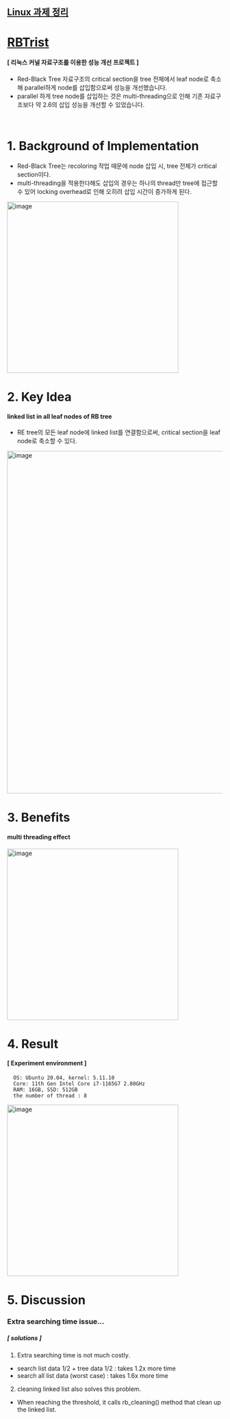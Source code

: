 ## [Linux 과제 정리](https://jjaen.notion.site/Linux-af49a08aa1f7421ba16d1f2a0e2b1312)


#  [RBTrist](https://github.com/jjaen0823/linux_repo/blob/main/RBTrist)
#### [ 리눅스 커널 자료구조를 이용한 성능 개선 프로젝트 ]

- Red-Black Tree 자료구조의 critical section을 tree 전체에서 leaf node로 축소해 parallel하게 node를 삽입함으로써 성능을 개선했습니다.
- parallel 하게 tree node를 삽입하는 것은 multi-threading으로 인해 기존 자료구조보다 약 2.6의 삽입 성능을 개선할 수 있었습니다.

<br>

# 1. Background of Implementation 
- Red-Black Tree는 recoloring 작업 때문에 node 삽입 시, tree 전체가 critical section이다.
- multi-threading을 적용한다해도 삽입의 경우는 하나의 thread만 tree에 접근할 수 있어 locking overhead로 인해 오히려 삽입 시간이 증가하게 된다.
<img width="400" alt="image" src="https://user-images.githubusercontent.com/75469281/179346570-7b1a0290-3b06-418b-a4bf-60d537fc594a.png">

# 2. Key Idea 
#### linked list in all leaf nodes of RB tree
- RE tree의 모든 leaf node에 linked list를 연결함으로써, critical section을 leaf node로 축소할 수 있다.
<img width="800" alt="image" src="https://user-images.githubusercontent.com/75469281/179346805-5b4010e8-bb4e-48e3-8b50-ac64c41fcf68.png">


# 3. Benefits 
#### multi threading effect
<img width="400" alt="image" src="https://user-images.githubusercontent.com/75469281/179346847-aba9538e-5045-45c5-b48b-04798cc356de.png">


# 4. Result 
#### [ Experiment environment ]
```
  OS: Ubuntu 20.04, kernel: 5.11.10
  Core: 11th Gen Intel Core i7-1165G7 2.80GHz 
  RAM: 16GB, SSD: 512GB  
  the number of thread : 8
```
<img width="400" alt="image" src="https://user-images.githubusercontent.com/75469281/179346903-f7ca4a6d-f808-4c17-9fe1-16af69bbf9eb.png">


# 5. Discussion 
### Extra searching time issue...
##### [ solutions ]
1. Extra searching time is not much costly.
- search list data 1/2 + tree data 1/2 : takes 1.2x more time
- search all list data (worst case) : takes 1.6x more time

2. cleaning linked list also solves this problem.
- When reaching the threshold, it calls rb_cleaning() method that clean up the linked list.
